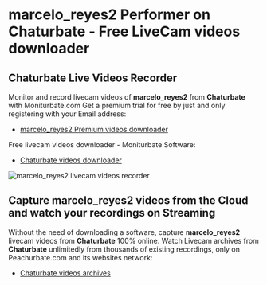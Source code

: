 # marcelo_reyes2 Performer on Chaturbate - Free LiveCam videos downloader

## Chaturbate Live Videos Recorder

Monitor and record livecam videos of **marcelo_reyes2** from **Chaturbate** with Moniturbate.com
Get a premium trial for free by just and only registering with your Email address:
* [marcelo_reyes2 Premium videos downloader](https://moniturbate.com/request-demo-licence-key.html)

Free livecam videos downloader - Moniturbate Software:
* [Chaturbate videos downloader](https://moniturbate.com/moniturbate-download-software.html)

![marcelo_reyes2 livecam videos recorder](https://peachurnet.com/templates/moniturbate-software.png)


## Capture marcelo_reyes2 videos from the Cloud and watch your recordings on Streaming

Without the need of downloading a software, capture **marcelo_reyes2** livecam videos from **Chaturbate** 100% online.
Watch Livecam archives from **Chaturbate** unlimitedly from thousands of existing recordings, only on Peachurbate.com and its websites network:
* [Chaturbate videos archives](https://peachurnet.com/)